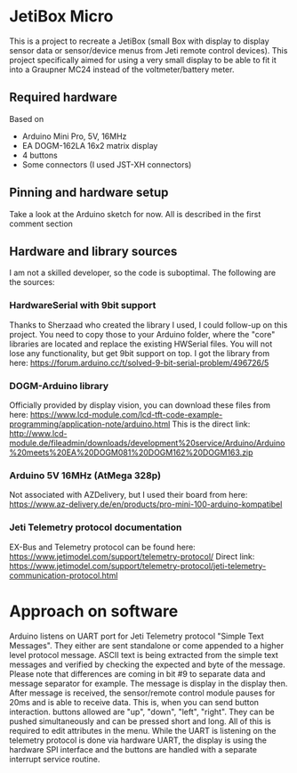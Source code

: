 # JetiBox Micro
This is a project to recreate a JetiBox (small Box with display to display sensor data or sensor/device menus from Jeti remote control devices). This project specifically aimed for using a very small display to be able to fit it into a Graupner MC24 instead of the voltmeter/battery meter.

## Required hardware
Based on
- Arduino Mini Pro, 5V, 16MHz
- EA DOGM-162LA 16x2 matrix display
- 4 buttons
- Some connectors (I used JST-XH connectors)

## Pinning and hardware setup
Take a look at the Arduino sketch for now. All is described in the first comment section

## Hardware and library sources
I am not a skilled developer, so the code is suboptimal. The following are the sources:

### HardwareSerial with 9bit support
Thanks to Sherzaad who created the library I used, I could follow-up on this project. You need to copy those to your Arduino folder, where the "core" libraries are located and replace the existing HWSerial files. You will not lose any functionality, but get 9bit support on top.
I got the library from here: https://forum.arduino.cc/t/solved-9-bit-serial-problem/496726/5

### DOGM-Arduino library
Officially provided by display vision, you can download these files from here: https://www.lcd-module.com/lcd-tft-code-example-programming/application-note/arduino.html
This is the direct link: http://www.lcd-module.de/fileadmin/downloads/development%20service/Arduino/Arduino%20meets%20EA%20DOGM081%20DOGM162%20DOGM163.zip

### Arduino 5V 16MHz (AtMega 328p)
Not associated with AZDelivery, but I used their board from here: https://www.az-delivery.de/en/products/pro-mini-100-arduino-kompatibel

### Jeti Telemetry protocol documentation
EX-Bus and Telemetry protocol can be found here: https://www.jetimodel.com/support/telemetry-protocol/
Direct link: https://www.jetimodel.com/support/telemetry-protocol/jeti-telemetry-communication-protocol.html

# Approach on software
Arduino listens on UART port for Jeti Telemetry protocol "Simple Text Messages". They either are sent standalone or come appended to a higher level protocol message. ASCII text is being extracted from the simple text messages and verified by checking the expected and byte of the message. Please note that differences are coming in bit #9 to separate data and message separator for example.
The message is display in the display then.
After message is received, the sensor/remote control module pauses for 20ms and is able to receive data. This is, when you can send button interaction. buttons allowed are "up", "down", "left", "right". They can be pushed simultaneously and can be pressed short and long. All of this is required to edit attributes in the menu.
While the UART is listening on the telemetry protocol is done via hardware UART, the display is using the hardware SPI interface and the buttons are handled with a separate interrupt service routine.
